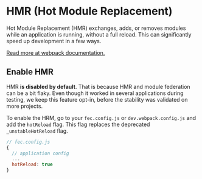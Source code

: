 # HMR (Hot Module Replacement)

Hot Module Replacement (HMR) exchanges, adds, or removes modules while an application is running, without a full reload. This can significantly speed up development in a few ways.

[Read more at webpack documentation.](https://webpack.js.org/concepts/hot-module-replacement/)

## Enable HMR

HMR **is disabled by default**. That is because HMR and module federation can be a bit flaky. Even though it worked in several applications during testing, we keep this feature opt-in, before the stability was validated on more projects.

To enable the HRM, go to your `fec.config.js` or `dev.webpack.config.js` and add the `hotReload` flag. This flag replaces the deprecated `_unstableHotReload` flag.

```js
// fec.config.js
{
  // application config
  ...
  hotReload: true
}
```
